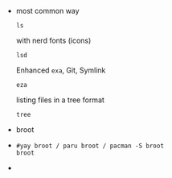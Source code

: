 - most common way 
  ```
  ls
  ```
  with nerd fonts (icons)
  ```
  lsd
  ```
  Enhanced `exa`, Git, Symlink
  ```
  eza
  ```
  listing files in a tree format
  ```
  tree
  ```
- broot
- ```
  #yay broot / paru broot / pacman -S broot  
  broot
  ```
-